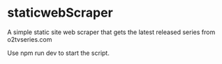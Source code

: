 # staticwebScraper
A simple static site web scraper that gets the latest released series from o2tvseries.com

Use npm run dev to start the script.
